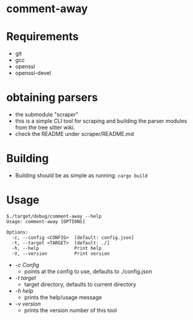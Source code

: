 # comment-away

# Requirements
- git
- gcc
- openssl
- openssl-devel

# obtaining parsers
- the submodule "scraper"
- this is a simple CLI tool for scraping and building the parser modules from
the tree sitter wiki.
- check the README under scraper/README.md

# Building
- Building should be as simple as running:
```cargo build```

# Usage
```
$./target/debug/comment-away --help
Usage: comment-away [OPTIONS]

Options:
  -c, --config <CONFIG>  [default: config.json]
  -t, --target <TARGET>  [default: ./]
  -h, --help             Print help
  -V, --version          Print version
```

- _-c Config_
    - points at the config to use, defaults to ./config.json
 - _-t target_
     - target directory, defaults to current directory
 - _-h help_
     - prints the help/usage message
 - _-v version_
     - prints the version number of this tool
